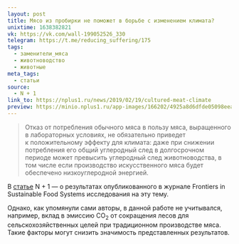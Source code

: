 ```yaml
---
layout: post
title: Мясо из пробирки не поможет в борьбе с изменением климата?
unixtime: 1638382821
vk: https://vk.com/wall-199052526_330
telegram: https://t.me/reducing_suffering/175
tags:
  - заменители_мяса
  - животноводство
  - животные
meta_tags:
  - статьи
source:
  - N + 1
link_to: https://nplus1.ru/news/2019/02/19/cultured-meat-climate
preview: https://minio.nplus1.ru/app-images/166202/4925a8d6dfde05098eeab927a0e0c254.jpg
---
```

>Отказ от потребления обычного мяса в пользу мяса, выращенного в лабораторных условиях, не обязательно приведет к положительному эффекту для климата: даже при снижении потребления его общий углеродный след в долгосрочном периоде может превысить углеродный след животноводства, в том числе если производство искусственного мяса будет обеспечено низкоуглеродной энергией.

В [статье](https://nplus1.ru/news/2019/02/19/cultured-meat-climate) N + 1 — о результатах опубликованного в журнале Frontiers in Sustainable Food Systems исследования на эту тему.

Однако, как упомянули сами авторы, в данной работе не учитывался, например, вклад в эмиссию CO<sub>2</sub> от сокращения лесов для сельскохозяйственных целей при традиционном производстве мяса. Такие факторы могут снизить значимость представленных результатов.